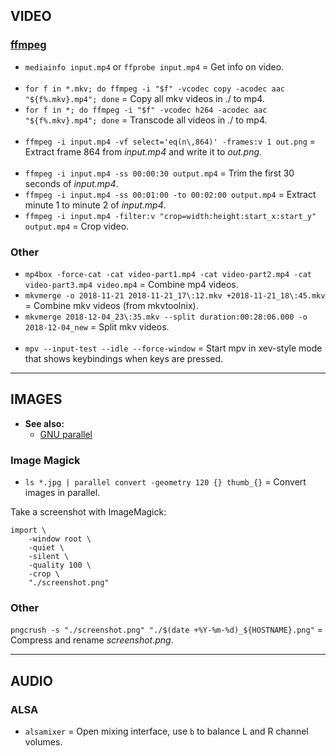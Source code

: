 
## VIDEO

### [ffmpeg](https://ffmpeg.org/ffmpeg.html)

- `mediainfo input.mp4` or `ffprobe input.mp4` = Get info on video.
<br><br>
- `for f in *.mkv; do ffmpeg -i "$f" -vcodec copy -acodec aac "${f%.mkv}.mp4"; done` = Copy all mkv videos in ./ to mp4.
- `for f in *; do ffmpeg -i "$f" -vcodec h264 -acodec aac "${f%.mkv}.mp4"; done` = Transcode all videos in ./ to mp4.
<br><br>
- `ffmpeg -i input.mp4 -vf select='eq(n\,864)' -frames:v 1 out.png` = Extract frame 864 from *input.mp4* and write it to *out.png*.
<br><br>
- `ffmpeg -i input.mp4 -ss 00:00:30 output.mp4` = Trim the first 30 seconds of *input.mp4*.
- `ffmpeg -i input.mp4 -ss 00:01:00 -to 00:02:00 output.mp4` = Extract minute 1 to minute 2 of *input.mp4*.
- `ffmpeg -i input.mp4 -filter:v "crop=width:height:start_x:start_y" output.mp4` = Crop video.

### Other

- `mp4box -force-cat -cat video-part1.mp4 -cat video-part2.mp4 -cat video-part3.mp4 video.mp4` = Combine mp4 videos.
- `mkvmerge -o 2018-11-21 2018-11-21_17\:12.mkv +2018-11-21_18\:45.mkv` = Combine mkv videos (from mkvtoolnix).
- `mkvmerge 2018-12-04_23\:35.mkv --split duration:00:28:06.000 -o 2018-12-04_new` = Split mkv videos.
<br><br>
- `mpv --input-test --idle --force-window` = Start mpv in xev-style mode that shows keybindings when keys are pressed.


---
## IMAGES

- **See also:**
  - [GNU parallel](http://www.gnu.org/software/parallel/)

### Image Magick

- `ls *.jpg | parallel convert -geometry 120 {} thumb_{}` = Convert images in parallel.

Take a screenshot with ImageMagick:
```
import \
    -window root \
    -quiet \
    -silent \
    -quality 100 \
    -crop \
    "./screenshot.png"
```

### Other

`pngcrush -s "./screenshot.png" "./$(date +%Y-%m-%d)_${HOSTNAME}.png"` = Compress and rename *screenshot.png*.

---
## AUDIO

### ALSA

- `alsamixer` = Open mixing interface, use `b` to balance L and R channel volumes.
